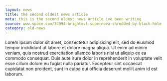 ```yaml
---
layout: news
title: the second oldest news article
meta: this is the second oldest news article ive been writing
source: www.space.com/34994-brightest-supernova-shredded-by-black-hole.html
category: old-news
---
```



Lorem ipsum dolor sit amet, consectetur adipisicing elit, sed do eiusmod tempor incididunt ut labore et dolore magna aliqua. Ut enim ad minim veniam, quis nostrud exercitation ullamco laboris nisi ut aliquip ex ea commodo consequat. Duis aute irure dolor in reprehenderit in voluptate velit esse cillum dolore eu fugiat nulla pariatur. Excepteur sint occaecat cupidatat non proident, sunt in culpa qui officia deserunt mollit anim id est laborum.
